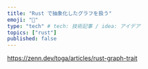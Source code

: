 ```yaml
---
title: "Rust で抽象化したグラフを扱う"
emoji: "🪩"
type: "tech" # tech: 技術記事 / idea: アイデア
topics: ["rust"]
published: false
---
```


https://zenn.dev/toga/articles/rust-graph-trait